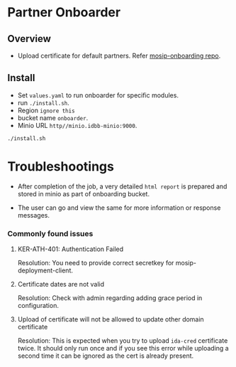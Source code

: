 # Partner Onboarder

## Overview
* Upload certificate for default partners. Refer [mosip-onboarding repo](https://github.com/mosip/mosip-onboarding).

## Install 
* Set `values.yaml` to run onboarder for specific modules.
* run `./install.sh`.
* Region `ignore this`
* bucket name `onboarder`.
* Minio URL `http//minio.idbb-minio:9000`.
```
./install.sh
```
# Troubleshootings

* After completion of the job, a very detailed `html report` is prepared and stored in minio as part of onboarding bucket.

* The user can go and view the same for more information or response messages.

### Commonly found issues 

 1. KER-ATH-401: Authentication Failed
 
    Resolution: You need to provide correct secretkey for mosip-deployment-client.
 
 2. Certificate dates are not valid

    Resolution: Check with admin regarding adding grace period in configuration.
 
 3. Upload of certificate will not be allowed to update other domain certificate
 
    Resolution: This is expected when you try to upload `ida-cred` certificate twice. It should only run once and if you see this error while uploading a second time it can be ignored as the cert is already present.



